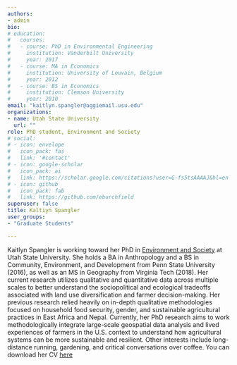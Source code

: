 ```yaml
---
authors:
- admin
bio:  
# education:
#   courses:
#   - course: PhD in Environmental Engineering
#     institution: Vanderbilt University
#     year: 2017
#   - course: MA in Economics
#     institution: University of Louvain, Belgium
#     year: 2012
#   - course: BS in Economics 
#     institution: Clemson University
#     year: 2010
email: "kaitlyn.spangler@aggiemail.usu.edu"
organizations:
- name: Utah State University
  url: ""
role: PhD student, Environment and Society
# social:
# - icon: envelope
#   icon_pack: fas
#   link: '#contact'
# - icon: google-scholar
#   icon_pack: ai
#   link: https://scholar.google.com/citations?user=G-fs5tsAAAAJ&hl=en
# - icon: github
#   icon_pack: fab
#   link: https://github.com/eburchfield
superuser: false
title: Kaltiyn Spangler
user_groups:
- "Graduate Students"

---
```


Kaitlyn Spangler is working toward her PhD in [Environment and Society](https://www.usu.edu/degrees/index.cfm?id=30) at Utah State University. She holds a BA in Anthropology and a BS in Community, Environment, and Development from Penn State University (2016), as well as an MS in Geography from Virginia Tech (2018). Her current research utilizes qualitative and quantitative data across multiple scales to better understand the sociopolitical and ecological tradeoffs associated with land use diversification and farmer decision-making. Her previous research relied heavily on in-depth qualitative methodologies focused on household food security, gender, and sustainable agricultural practices in East Africa and Nepal. Currently, her PhD research aims to work methodologically integrate large-scale geospatial data analysis and lived experiences of farmers in the U.S. context to understand how agricultural systems can be more sustainable and resilient. Other interests include long-distance running, gardening, and critical conversations over coffee.  You can download her CV [here](Spangler_CV_Summer2020)